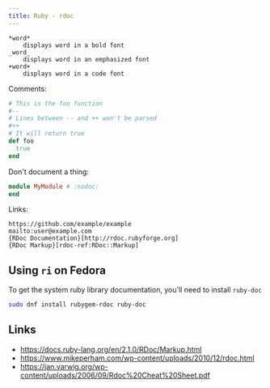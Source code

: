```yaml
---
title: Ruby - rdoc
---
```


```text
*word*
    displays word in a bold font
_word_
    displays word in an emphasized font
+word+
    displays word in a code font
```

Comments:

```ruby
# This is the foo function
#--
# Lines between -- and ++ won't be parsed
#++
# It will return true
def foo
  true
end
```

Don't document a thing:

```ruby
module MyModule # :nodoc:
end
```

Links:

```text
https://github.com/example/example
mailto:user@example.com
{RDoc Documentation}[http://rdoc.rubyforge.org]
{RDoc Markup}[rdoc-ref:RDoc::Markup]
```

## Using `ri` on Fedora

To get the system ruby library documentation, you'll need to install `ruby-doc`

```bash
sudo dnf install rubygem-rdoc ruby-doc
```

## Links

- <https://docs.ruby-lang.org/en/2.1.0/RDoc/Markup.html>
- <https://www.mikeperham.com/wp-content/uploads/2010/12/rdoc.html>
- <https://jan.varwig.org/wp-content/uploads/2006/09/Rdoc%20Cheat%20Sheet.pdf>
